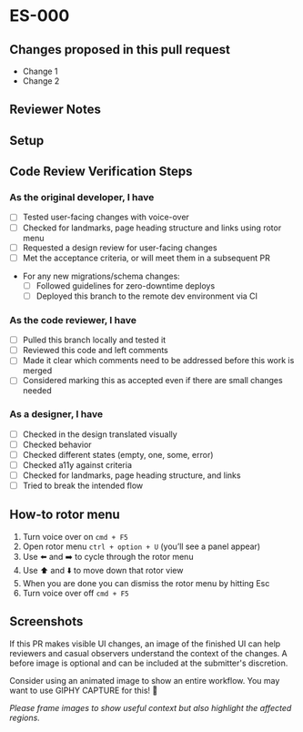 # ES-000

<!--
    If applicable, insert the Jira story number in the markdown header above
    The hyperlink will be filled in by GitHub magic
--->

## Changes proposed in this pull request

- Change 1
- Change 2

<!--
    Please add/remove/edit any of the template below to fit the needs
    of this specific PR
--->

## Reviewer Notes

<!--
    Is there anything you would like reviewers to give additional scrutiny?
--->

## Setup

<!--
    Add any steps or code to run in this section to help others run your code:

    ```sh
    echo "Code goes here"
    ```
--->

## Code Review Verification Steps

### As the original developer, I have

- [ ] Tested user-facing changes with voice-over
- [ ] Checked for landmarks, page heading structure and links using rotor menu
- [ ] Requested a design review for user-facing changes
- [ ] Met the acceptance criteria, or will meet them in a subsequent PR
- For any new migrations/schema changes:
  - [ ] Followed guidelines for zero-downtime deploys
  - [ ] Deployed this branch to the remote dev environment via CI

### As the code reviewer, I have

- [ ] Pulled this branch locally and tested it
- [ ] Reviewed this code and left comments
- [ ] Made it clear which comments need to be addressed before this work is merged
- [ ] Considered marking this as accepted even if there are small changes needed

### As a designer, I have

- [ ] Checked in the design translated visually
- [ ] Checked behavior
- [ ] Checked different states (empty, one, some, error)
- [ ] Checked a11y against criteria
- [ ] Checked for landmarks, page heading structure, and links
- [ ] Tried to break the intended flow

## How-to rotor menu

1. Turn voice over on `cmd + F5`
1. Open rotor menu `ctrl + option + U` (you’ll see a panel appear)
1. Use :arrow_left: and :arrow_right: to cycle through the rotor menu
1. Use :arrow_up: and :arrow_down: to move down that rotor view
1. When you are done you can dismiss the rotor menu by hitting Esc
1. Turn voice over off `cmd + F5`

## Screenshots

If this PR makes visible UI changes, an image of the finished UI can help reviewers
and casual observers understand the context of the changes.
A before image is optional and can be included at the submitter's discretion.

Consider using an animated image to show an entire workflow.
You may want to use GIPHY CAPTURE for this! 📸

_Please frame images to show useful context but also highlight the affected regions._
